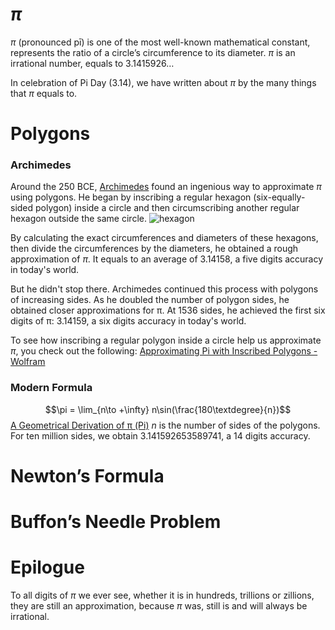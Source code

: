 # $\pi$
$\pi$ (pronounced pī) is one of the most well-known mathematical constant, represents the ratio of a circle’s circumference to its diameter. $\pi$ is an irrational number, equals to 3.1415926…

In celebration of Pi Day (3.14), we have written about $\pi$ by the many things that $\pi$ equals to. 
# Polygons
### Archimedes
Around the 250 BCE, [Archimedes](https://en.wikipedia.org/wiki/Archimedes) found an ingenious way to approximate $\pi$ using polygons. He began by inscribing a regular hexagon (six-equally-sided polygon) inside a circle and then circumscribing another regular hexagon outside the same circle. 
<img src="https://www.tikalon.net/blog/2016/scribed_hexagons.png" alt="hexagon"/>

By calculating the exact circumferences and diameters of these hexagons, then divide the circumferences by the diameters, he obtained a rough approximation of $\pi$. It equals to an average of 3.14158, a five digits accuracy in today's world. 

But he didn't stop there. Archimedes continued this process with polygons of increasing sides. As he doubled the number of polygon sides, he obtained closer approximations for π.
At 1536 sides, he achieved the first six digits of π: 3.14159, a six digits accuracy in today's world.

To see how inscribing a regular polygon inside a circle help us approximate $\pi$, you check out the following: [Approximating Pi with Inscribed Polygons - Wolfram](https://demonstrations.wolfram.com/ApproximatingPiWithInscribedPolygons/) 
### Modern Formula
$$\pi = \lim_{n\to +\infty} n\sin(\frac{180\textdegree}{n})$$
[A Geometrical Derivation of π (Pi)](https://www.iosrjournals.org/iosr-jm/papers/Vol11-issue6/Version-1/D011611922.pdf)
$n$ is the number of sides of the polygons.
For ten million sides, we obtain 3.141592653589741, a 14 digits accuracy.

# Newton’s Formula



# Buffon’s Needle Problem



# Epilogue 
To all digits of $\pi$ we ever see, whether it is in hundreds, trillions or zillions, they are still an approximation, because $\pi$ was, still is and will always be irrational.
